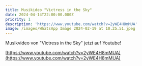 ```yaml
---
title: Musikideo "Victress in the Sky"
date: 2024-04-14T22:00:00.000Z
priority: 1
description: 'https://www.youtube.com/watch?v=2yWE4H8mMUA'
image: /images/WhatsApp Image 2024-02-19 at 10.25.51.jpeg
---
```


Musikvideo von "Victress in the Sky" jetzt auf Youtube!

[https://www.youtube.com/watch?v=2yWE4H8mMUA](https://www.youtube.com/watch?v=2yWE4H8mMUA)
